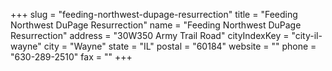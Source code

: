 +++
slug = "feeding-northwest-dupage-resurrection"
title = "Feeding Northwest DuPage Resurrection"
name = "Feeding Northwest DuPage Resurrection"
address = "30W350 Army Trail Road"
cityIndexKey = "city-il-wayne"
city = "Wayne"
state = "IL"
postal = "60184"
website = ""
phone = "630-289-2510"
fax = ""
+++
